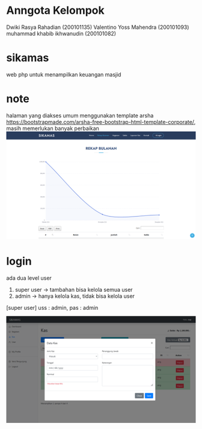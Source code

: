 # Anngota Kelompok 
Dwiki Rasya Rahadian (200101135)
Valentino Yoss Mahendra (200101093)
muhammad khabib ikhwanudin (200101082)

# sikamas
web php untuk menampilkan keuangan masjid

# note
halaman yang diakses umum menggunakan template arsha https://bootstrapmade.com/arsha-free-bootstrap-html-template-corporate/, masih memerlukan banyak perbaikan
![](/pic/umum.png)

# login
ada dua level user
1. super user -> tambahan bisa kelola semua user
2. admin -> hanya kelola kas, tidak bisa kelola user

[super user]
uss : admin,
pas : admin

![](/pic/admin.png)
